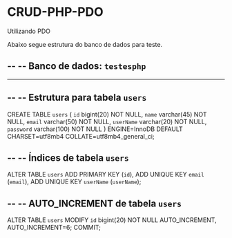 # CRUD-PHP-PDO
Utilizando PDO

Abaixo segue estrutura do banco de dados para teste.

--
-- Banco de dados: `testesphp`
--

-- --------------------------------------------------------

--
-- Estrutura para tabela `users`
--

CREATE TABLE `users` (
  `id` bigint(20) NOT NULL,
  `name` varchar(45) NOT NULL,
  `email` varchar(50) NOT NULL,
  `userName` varchar(20) NOT NULL,
  `password` varchar(100) NOT NULL
) ENGINE=InnoDB DEFAULT CHARSET=utf8mb4 COLLATE=utf8mb4_general_ci;

--
-- Índices de tabela `users`
--
ALTER TABLE `users`
  ADD PRIMARY KEY (`id`),
  ADD UNIQUE KEY `email` (`email`),
  ADD UNIQUE KEY `userName` (`userName`);

--
-- AUTO_INCREMENT de tabela `users`
--
ALTER TABLE `users`
  MODIFY `id` bigint(20) NOT NULL AUTO_INCREMENT, AUTO_INCREMENT=6;
COMMIT;